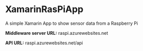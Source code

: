 # XamarinRasPiApp
A simple Xamarin App to show sensor data from a Raspberry Pi

**Middleware server URL:** raspi.azurewebsites.net

**API URL:** raspi.azurewebsites.net/api
